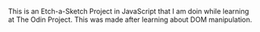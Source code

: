 This is an Etch-a-Sketch Project in JavaScript that I am doin while learning at The Odin Project. This was made after learning about DOM manipulation. 